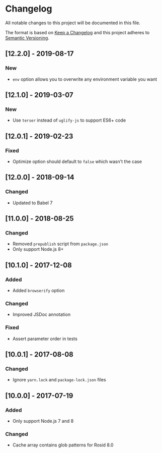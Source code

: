# Changelog

All notable changes to this project will be documented in this file.

The format is based on [Keep a Changelog](http://keepachangelog.com/en/1.0.0/) and this project adheres to [Semantic Versioning](http://semver.org/spec/v2.0.0.html).

## [12.2.0] - 2019-08-17

### New

- `env` option allows you to overwrite any environment variable you want

## [12.1.0] - 2019-03-07

### New

- Use `terser` instead of `uglify-js` to support ES6+ code

## [12.0.1] - 2019-02-23

### Fixed

- Optimize option should default to `false` which wasn't the case

## [12.0.0] - 2018-09-14

### Changed

- Updated to Babel 7

## [11.0.0] - 2018-08-25

### Changed

- Removed `prepublish` script from `package.json`
- Only support Node.js 8+

## [10.1.0] - 2017-12-08

### Added

- Added `browserify` option

### Changed

- Improved JSDoc annotation

### Fixed

- Assert parameter order in tests

## [10.0.1] - 2017-08-08

### Changed

- Ignore `yarn.lock` and `package-lock.json` files

## [10.0.0] - 2017-07-19

### Added

- Only support Node.js 7 and 8

### Changed

- Cache array contains glob patterns for Rosid 8.0